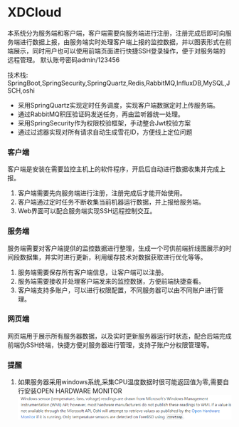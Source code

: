 # XDCloud

本系统分为服务端和客户端，客户端需要向服务端进行注册，注册完成后即可向服务端进行数据上报，由服务端实时处理客户端上报的监控数据，并以图表形式在前端展示，同时用户也可以使用前端页面进行快捷SSH登录操作，便于对服务端的远程管理。
默认账号密码admin/123456

技术栈: SpringBoot,SpringSecurity,SpringQuartz,Redis,RabbitMQ,InfluxDB,MySQL,JSCH,oshi

- 采用SpringQuartz实现定时任务调度，实现客户端数据定时上传服务端。
- 通过RabbitMQ积压验证码发送任务，再由监听器统一处理。
- 采用SpringSecurity作为权限校验框架，手动整合Jwt校验方案
- 通过过滤器实现对所有请求自动生成雪花ID，方便线上定位问题

### 客户端
客户端是安装在需要监控主机上的软件程序，开启后自动进行数据收集并完成上报。
1. 客户端需要先向服务端进行注册，注册完成后才能开始使用。
2. 客户端通过定时任务不断收集当前机器运行数据，并上报给服务端。
3. Web界面可以配合服务端实现SSH远程控制交互。

### 服务端
服务端需要对客户端提供的监控数据进行整理，生成一个可供前端折线图展示的时间段数据集，并实时进行更新，利用缓存技术对数据获取进行优化等等。
1. 服务端需要保存所有客户端信息，让客户端可以注册。
2. 服务端需要接收并处理客户端发来的监控数据，方便前端快捷查看。
3. 客户端支持多账户，可以进行权限配置，不同服务器可以由不同账户进行管理。

### 网页端
网页端用于展示所有服务器数据，以及实时更新服务器运行时状态，配合后端完成前端伪SSH终端，快捷方便对服务器进行管理，支持子账户分权限管理等。

### 提醒

1. 如果服务器采用windows系统,采集CPU温度数据时很可能返回值为零,需要自行安装OPEN HARDWARE MONITOR
![](./66121338614a2.png)









